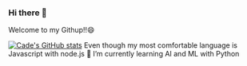 ### Hi there 👋
Welcome to my Githup!!😄


[![Cade's GitHub stats](https://github-readme-stats.vercel.app/api?username=cade-coleman)](https://github.com/cade-coleman/github-readme-stats)
Even though my most comfortable language is Javascript with node.js 🌱 I’m currently learning AI and ML with Python
<!--
**cade-coleman/cade-coleman** is a ✨ _special_ ✨ repository because its `README.md` (this file) appears on your GitHub profile.

Here are some ideas to get you started:

- 🔭 I’m currently working on ...
- 🌱 I’m currently learning ...
- 👯 I’m looking to collaborate on ...
- 🤔 I’m looking for help with ...
- 💬 Ask me about ...
- 📫 How to reach me: ...
- 😄 Pronouns: ...
- ⚡ Fun fact: ...
-->
